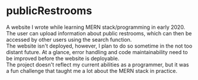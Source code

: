 # publicRestrooms

A website I wrote while learning MERN stack/programming in early 2020.  
The user can upload information about public restrooms, which can then be accessed by other users using the search function.   
The website isn't deployed, however,  I plan to do so sometime in the not too distant future. At a glance, error handling and code maintainability need to be improved before the website is deployable.   
The project doesn't reflect my current abilities as a programmer, but it was a fun challenge that taught me a lot about the MERN stack in practice.   
